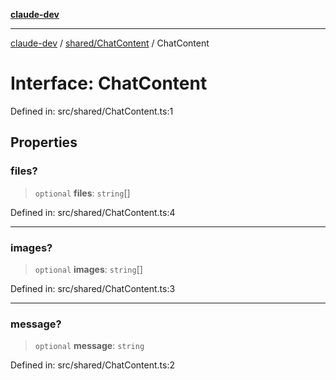 [**claude-dev**](../../../README.md)

***

[claude-dev](../../../README.md) / [shared/ChatContent](../README.md) / ChatContent

# Interface: ChatContent

Defined in: src/shared/ChatContent.ts:1

## Properties

### files?

> `optional` **files**: `string`[]

Defined in: src/shared/ChatContent.ts:4

***

### images?

> `optional` **images**: `string`[]

Defined in: src/shared/ChatContent.ts:3

***

### message?

> `optional` **message**: `string`

Defined in: src/shared/ChatContent.ts:2
